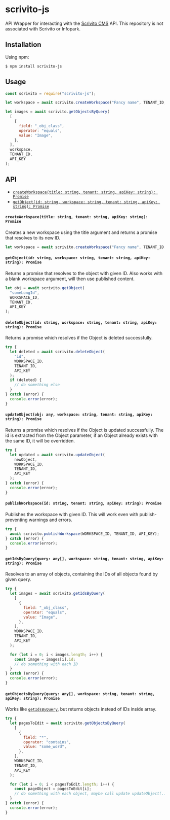 # scrivito-js
API Wrapper for interacting with the [Scrivito CMS](https://www.scrivito.com/) API. This repository is not associated with Scrivito or Infopark.

## Installation
Using npm:
```terminal
$ npm install scrivito-js
```

## Usage
```javascript
const scrivito = require("scrivito-js");

let workspace = await scrivito.createWorkspace("Fancy name", TENANT_ID, API_KEY);

let images = await scrivito.getObjectsByQuery(
  [
    {
      field: "_obj_class",
      operator: "equals",
      value: "Image",
    },
  ],
  workspace,
  TENANT_ID,
  API_KEY
);

```

## API
- [`createWorkspace(title: string, tenant: string, apiKey: string): Promise`](#createworkspacetitle-string-tenant-string-apikey-string-promise)
- [`getObject(id: string, workspace: string, tenant: string, apiKey: string): Promise`](#getobjectid-string-workspace-string-tenant-string-apikey-string-promise)

#### `createWorkspace(title: string, tenant: string, apiKey: string): Promise`
Creates a new workspace using the title argument and returns a promise that resolves to its new ID.
```javascript
let workspace = await scrivito.createWorkspace("Fancy name", TENANT_ID, API_KEY);
```

#### `getObject(id: string, workspace: string, tenant: string, apiKey: string): Promise`
Returns a promise that resolves to the object with given ID. Also works with a blank workspace argument, will then use published content.
```javascript
let obj = await scrivito.getObject(
  "someLongId",
  WORKSPACE_ID,
  TENANT_ID,
  API_KEY
);
```

#### `deleteObject(id: string, workspace: string, tenant: string, apiKey: string): Promise`
Returns a promise which resolves if the Object is deleted successfully.
```javascript
try {
  let deleted = await scrivito.deleteObject(
    "id",
    WORKSPACE_ID,
    TENANT_ID,
    API_KEY
  );
  if (deleted) {
    // do something else
  }
} catch (error) {
  console.error(error);
}
```

#### `updateObject(obj: any, workspace: string, tenant: string, apiKey: string): Promise`
Returns a promise which resolves if the Object is updated successfully. The id is extracted from the Object parameter, if an Object already exists with the same ID, it will be overridden.
```javascript
try {
  let updated = await scrivito.updateObject(
    newObject,
    WORKSPACE_ID,
    TENANT_ID,
    API_KEY
  );
} catch (error) {
  console.error(error);
}
```

#### `publishWorkspace(id: string, tenant: string, apiKey: string): Promise`
Publishes the workspace with given ID. This will work even with publish-preventing warnings and errors.
```javascript
try {
  await scrivito.publishWorkspace(WORKSPACE_ID, TENANT_ID, API_KEY);
} catch (error) {
  console.error(error);
}
```

#### `getIdsByQuery(query: any[], workspace: string, tenant: string, apiKey: string): Promise`
Resolves to an array of objects, containing the IDs of all objects found by given query.
```javascript
try {
  let images = await scrivito.getIdsByQuery(
    [
      {
        field: "_obj_class",
        operator: "equals",
        value: "Image",
      },
    ],
    WORKSPACE_ID,
    TENANT_ID,
    API_KEY
  );

  for (let i = 0; i < images.length; i++) {
    const image = images[i].id;
    // do something with each ID
  }
} catch (error) {
  console.error(error);
}
```

#### `getObjectsByQuery(query: any[], workspace: string, tenant: string, apiKey: string): Promise`
Works like [`getIdsByQuery`](#i), but returns objects instead of IDs inside array.
```javascript
try {
  let pagesToEdit = await scrivito.getObjectsByQuery(
    [
      {
        field: "*",
        operator: "contains",
        value: "some_word",
      },
    ],
    WORKSPACE_ID,
    TENANT_ID,
    API_KEY
  );

  for (let i = 0; i < pagesToEdit.length; i++) {
    const pageObject = pagesToEdit[i];
    // do something with each object, maybe call update updateObject(...) after modifying it
  }
} catch (error) {
  console.error(error);
}
```
